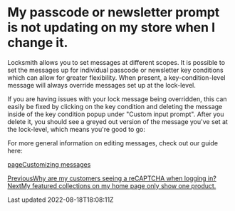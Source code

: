 # My passcode or newsletter prompt is not updating on my store when I change it.

Locksmith allows you to set messages at different scopes. It is possible to set the messages up for individual passcode or newsletter key conditions which can allow for greater flexibility. When present, a key-condition-level message will always override messages set up at the lock-level.

If you are having issues with your lock message being overridden, this can easily be fixed by clicking on the key condition and deleting the message inside of the key condition popup under "Custom input prompt". After you delete it, you should see a greyed out version of the message you've set at the lock-level, which means you're good to go:

For more general information on editing messages, check out our guide here:

[pageCustomizing messages](/tutorials/more/customizing-messages)

[PreviousWhy are my customers seeing a reCAPTCHA when logging in?](/faqs/more/why-are-my-customers-seeing-a-recaptcha-when-logging-in)[NextMy featured collections on my home page only show one product.](/faqs/more/my-featured-collections-on-my-home-page-only-show-one-product.)

Last updated 2022-08-18T18:08:11Z